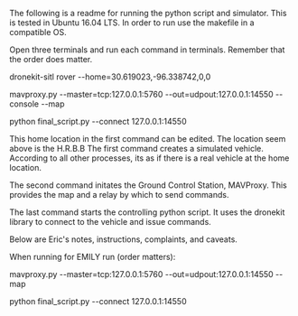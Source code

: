 The following is a readme for running the python script and simulator. This is tested in Ubuntu 16.04 LTS.
In order to run use the makefile in a compatible OS.

Open three terminals and run each command in terminals. Remember that the order does matter.

dronekit-sitl rover --home=30.619023,-96.338742,0,0

mavproxy.py --master=tcp:127.0.0.1:5760 --out=udpout:127.0.0.1:14550 --console --map

python final_script.py --connect 127.0.0.1:14550

This home location in the first command can be edited. The location seem above is the H.R.B.B
The first command creates a simulated vehicle. According to all other processes, its as if there is a real vehicle at the home location.

The second command initates the Ground Control Station, MAVProxy. This provides the map and a relay by which to send commands.

The last command starts the controlling python script. It uses the dronekit library to connect to the vehicle and issue commands.

Below are Eric's notes, instructions, complaints, and caveats.

When running for EMILY run (order matters):

mavproxy.py --master=tcp:127.0.0.1:5760 --out=udpout:127.0.0.1:14550 --map

python final_script.py --connect 127.0.0.1:14550
